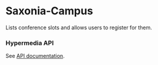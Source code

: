 Saxonia-Campus
==============

Lists conference slots and allows users to register for them.

### Hypermedia API

See [API documentation](rest/doc/README.md).
